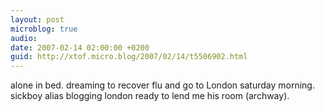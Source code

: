 ```yaml
---
layout: post
microblog: true
audio: 
date: 2007-02-14 02:00:00 +0200
guid: http://xtof.micro.blog/2007/02/14/t5506902.html
---
```

alone in bed. dreaming to recover flu and go to London saturday morning. sickboy alias blogging london ready to lend me his room (archway).
